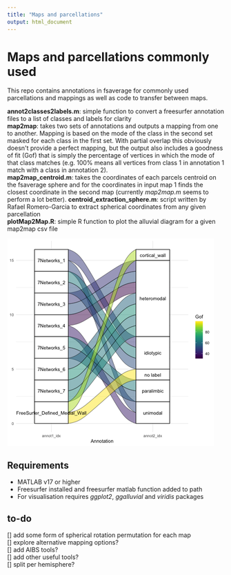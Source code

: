 ```yaml
---
title: "Maps and parcellations"
output: html_document
---
```


# Maps and parcellations commonly used
This repo contains annotations in fsaverage for commonly used parcellations and mappings as well as code to transfer between maps.

**annot2classes2labels.m**: simple function to convert a freesurfer annotation files to a list of classes and labels for clarity    
**map2map**: takes two sets of annotations and outputs a mapping from one to another. Mapping is based on the mode of the class in the second set masked for each class in the first set. With partial overlap this obviously doesn't provide a perfect mapping, but the output also includes a goodness of fit (Gof) that is simply the percentage of vertices in which the mode of that class matches (e.g. 100% means all vertices from class 1 in annotation 1 match with a class in annotation 2).    
**map2map_centroid.m**: takes the coordinates of each parcels centroid on the fsaverage sphere and for the coordinates in input map 1 finds the closest coordinate in the second map (currently *map2map.m* seems to perform a lot better).
**centroid_extraction_sphere.m**: script written by Rafael Romero-Garcia to extract spherical coordinates from any given parcellation    
**plotMap2Map.R**: simple R function to plot the alluvial diagram for a given map2map csv file  

![alt text](./Plots/yeo7_to_mesulam.png "example alluvvial diagram of map2map output")


## Requirements
- MATLAB v17 or higher    
- Freesurfer installed and freesurfer matlab function added to path   
- For visualisation requires *ggplot2*, *ggalluvial* and *viridis* packages    

## to-do
[] add some form of spherical rotation permutation for each map    
[] explore alternative mapping options?    
[] add AIBS tools?    
[] add other useful tools?    
[] split per hemisphere?    
